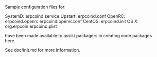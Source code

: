 Sample configuration files for:

SystemD: erpcoind.service
Upstart: erpcoind.conf
OpenRC:  erpcoind.openrc
         erpcoind.openrcconf
CentOS:  erpcoind.init
OS X:    org.erpcoin.erpcoind.plist

have been made available to assist packagers in creating node packages here.

See doc/init.md for more information.
